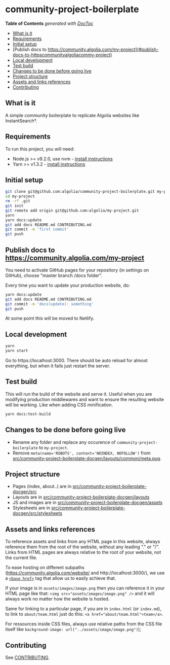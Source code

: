 # community-project-boilerplate

<!-- START doctoc generated TOC please keep comment here to allow auto update -->
<!-- DON'T EDIT THIS SECTION, INSTEAD RE-RUN doctoc TO UPDATE -->
**Table of Contents**  *generated with [DocToc](https://github.com/thlorenz/doctoc)*

- [What is it](#what-is-it)
- [Requirements](#requirements)
- [Initial setup](#initial-setup)
- [Publish docs to https://community.algolia.com/my-project](#publish-docs-to-httpscommunityalgoliacommy-project)
- [Local development](#local-development)
- [Test build](#test-build)
- [Changes to be done before going live](#changes-to-be-done-before-going-live)
- [Project structure](#project-structure)
- [Assets and links references](#assets-and-links-references)
- [Contributing](#contributing)

<!-- END doctoc generated TOC please keep comment here to allow auto update -->

## What is it

A simple community boilerplate to replicate Algolia websites like InstantSearch*.

## Requirements

To run this project, you will need:

- Node.js >= v9.2.0, use nvm - [install instructions](https://github.com/creationix/nvm#install-script)
- Yarn >= v1.3.2 - [install instructions](https://yarnpkg.com/en/docs/install#alternatives-tab)

## Initial setup

```sh
git clone git@github.com:algolia/community-project-boilerplate.git my-project
cd my-project
rm -rf .git
git init
git remote add origin git@github.com:algolia/my-project.git
yarn
yarn docs:update
git add docs README.md CONTRIBUTING.md
git commit -m 'first commit'
git push
```

## Publish docs to https://community.algolia.com/my-project

You need to activate GitHub pages for your repository (in settings on GitHub), choose "master branch /docs folder".

Every time you want to update your production website, do:

```sh
yarn docs:update
git add docs README.md CONTRIBUTING.md
git commit -m 'docs(update): something'
git push
```

At some point this will be moved to Netlify.

## Local development

```sh
yarn
yarn start
```

Go to https://localhost:3000. There should be auto reload for almost everything, but when it fails just restart the server.

## Test build

This will run the build of the website and serve it. Useful when you are modifying production middlewares and want to ensure
the resulting website will be working. Like when adding CSS minification.

```sh
yarn docs:test-build
```

## Changes to be done before going live

- Rename any folder and replace any occurence of `community-project-boilerplate` to `my-project`.
- Remove `meta(name='ROBOTS', content='NOINDEX, NOFOLLOW')` from [src/community-project-boilerplate-docgen/layouts/common/meta.pug](./src/community-project-boilerplate-docgen/layouts/common/meta.pug).

## Project structure

- Pages (index, about..) are in [src/community-project-boilerplate-docgen/src](./src/community-project-boilerplate-docgen/src)
- Layouts are in [src/community-project-boilerplate-docgen/layouts](./src/community-project-boilerplate-docgen/layouts)
- JS and images are in [src/community-project-boilerplate-docgen/assets](./src/community-project-boilerplate-docgen/assets)
- Stylesheets are in [src/community-project-boilerplate-docgen/src/stylesheets](./src/community-project-boilerplate-docgen/src/stylesheets)

## Assets and links references

To reference assets and links from any HTML page in this website, always reference them from the root of the website, without any leading "." or "/". Links from HTML pages are always relative to the root of your website, not the current file.

To ease hosting on different subpaths (https://community.algolia.com/website/ and http://localhost:3000/), we use a [`<base href>`](https://developer.mozilla.org/en-US/docs/Web/HTML/Element/base) tag that allow us to easily achieve that.

If your image is in `assets/images/image.png` then you can reference it in your HTML page like that: `<img src="assets/images/image.png" />` and it will always work no matter how the website is hosted.

Same for linking to a particular page, if you are in `index.html` (or `index.md`), to link to `about/team.html` just do this: `<a href="about/team.html">team</a>`.

For ressources inside CSS files, always use relative paths from the CSS file itself like `background-image: url("../assets/image/image.png")`);

## Contributing

See [CONTRIBUTING](./CONTRIBUTING.md).

